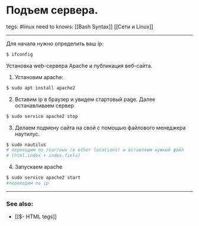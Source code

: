 # Подъем сервера.
tegs: #linux 
need to knows: [[Bash Syntax]] [[Сети и Linux]]

---

Для начала нужно определить ваш ip:

```bash
$ ifconfig
```

Установка web-сервера Apache и публикация веб-сайта.

1. Установим apache:

```bash
$ sudo apt install apache2
```

 2. Вставим ip в браузер и увидем стартовый page. Далее останавливаем сервер

```bash
$ sudo service apache2 stop
```

 

 3. Делаем подмену сайта на свой с помощью файлового менеджера наутилус.

```bash
$ sudo nautilus
# переходим по /var/www (в other locations) и вставляем нужный файл 
# (html.index + index.fiels)
```

 

 4. Запускаем apache

```bash
$ sudo service apache2 start
#переходим по ip
```


---
### See also:
- [[$- HTML tegs]]